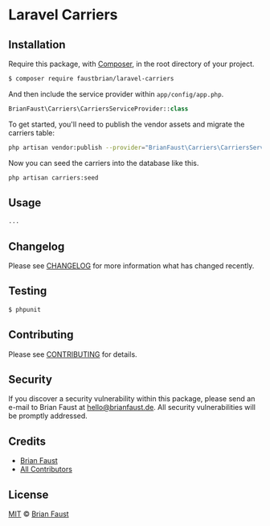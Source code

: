 # Laravel Carriers

## Installation

Require this package, with [Composer](https://getcomposer.org/), in the root directory of your project.

``` bash
$ composer require faustbrian/laravel-carriers
```

And then include the service provider within `app/config/app.php`.

``` php
BrianFaust\Carriers\CarriersServiceProvider::class
```

To get started, you'll need to publish the vendor assets and migrate the carriers table:

```bash
php artisan vendor:publish --provider="BrianFaust\Carriers\CarriersServiceProvider" && php artisan migrate
```

Now you can seed the carriers into the database like this.

```bash
php artisan carriers:seed
```

## Usage

``` php
...
```

## Changelog

Please see [CHANGELOG](CHANGELOG.md) for more information what has changed recently.

## Testing

``` bash
$ phpunit
```

## Contributing

Please see [CONTRIBUTING](CONTRIBUTING.md) for details.

## Security

If you discover a security vulnerability within this package, please send an e-mail to Brian Faust at hello@brianfaust.de. All security vulnerabilities will be promptly addressed.

## Credits

- [Brian Faust](https://github.com/faustbrian)
- [All Contributors](../../contributors)

## License

[MIT](LICENSE) © [Brian Faust](https://brianfaust.de)
